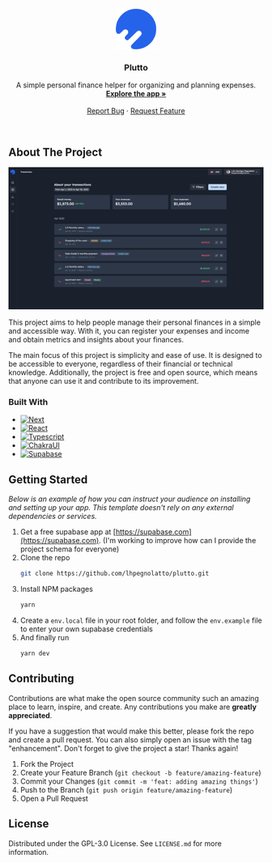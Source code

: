 <br />
<div align="center">
  <a href="https://github.com/lhpegnolatto/plutto">
    <img src=".github/images/logo.svg" alt="Logo" width="80" height="80">
  </a>

  <h3 align="center">Plutto</h3>

  <p align="center">
    A simple personal finance helper for organizing and planning expenses.
    <br />
    <a href="https://plutto.com.br"><strong>Explore the app »</strong></a>
    <br />
    <br />
    <a href="https://github.com/lhpegnolatto/plutto/issues">Report Bug</a>
    ·
    <a href="https://github.com/lhpegnolatto/plutto/issues">Request Feature</a>
  </p>
</div>
<br />

## About The Project

<img src=".github/images/screenshot.png" alt="Screenshot">

This project aims to help people manage their personal finances in a simple and accessible way. With it, you can register your expenses and income and obtain metrics and insights about your finances.

The main focus of this project is simplicity and ease of use. It is designed to be accessible to everyone, regardless of their financial or technical knowledge. Additionally, the project is free and open source, which means that anyone can use it and contribute to its improvement.

### Built With

- [![Next](https://img.shields.io/badge/Next.js-181818?style=for-the-badge&logo=nextdotjs&logoColor=white)](https://nextjs.org/)
- [![React](https://img.shields.io/badge/React-61DAFB?style=for-the-badge&logo=react&logoColor=181818)](https://react.dev/)
- [![Typescript](https://img.shields.io/badge/TypeScript-007ACC?style=for-the-badge&logo=typescript&logoColor=white)](https://www.typescriptlang.org/)
- [![ChakraUI](https://img.shields.io/badge/Chakra UI-319795?style=for-the-badge&logo=chakraui&logoColor=white)](https://chakra-ui.com/)
- [![Supabase](https://img.shields.io/badge/Supabase-181818?style=for-the-badge&logo=supabase&logoColor=white)](https://supabase.com/)

<!-- GETTING STARTED -->

## Getting Started

_Below is an example of how you can instruct your audience on installing and setting up your app. This template doesn't rely on any external dependencies or services._

1. Get a free supabase app at [https://supabase.com](https://supabase.com). (I'm working to improve how can I provide the project schema for everyone)
2. Clone the repo
   ```sh
   git clone https://github.com/lhpegnolatto/plutto.git
   ```
3. Install NPM packages
   ```sh
   yarn
   ```
4. Create a `env.local` file in your root folder, and follow the `env.example` file to enter your own supabase credentials
5. And finally run
   ```sh
   yarn dev
   ```

## Contributing

Contributions are what make the open source community such an amazing place to learn, inspire, and create. Any contributions you make are **greatly appreciated**.

If you have a suggestion that would make this better, please fork the repo and create a pull request. You can also simply open an issue with the tag "enhancement".
Don't forget to give the project a star! Thanks again!

1. Fork the Project
2. Create your Feature Branch (`git checkout -b feature/amazing-feature`)
3. Commit your Changes (`git commit -m 'feat: adding amazing things'`)
4. Push to the Branch (`git push origin feature/amazing-feature`)
5. Open a Pull Request

## License

Distributed under the GPL-3.0 License. See `LICENSE.md` for more information.
